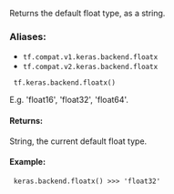 Returns the default float type, as a string.
### Aliases:
- `tf.compat.v1.keras.backend.floatx`
- `tf.compat.v2.keras.backend.floatx`

```
 tf.keras.backend.floatx()
```
E.g. 'float16', 'float32', 'float64'.
#### Returns:
String, the current default float type.
#### Example:

```
 keras.backend.floatx() >>> 'float32'
```
